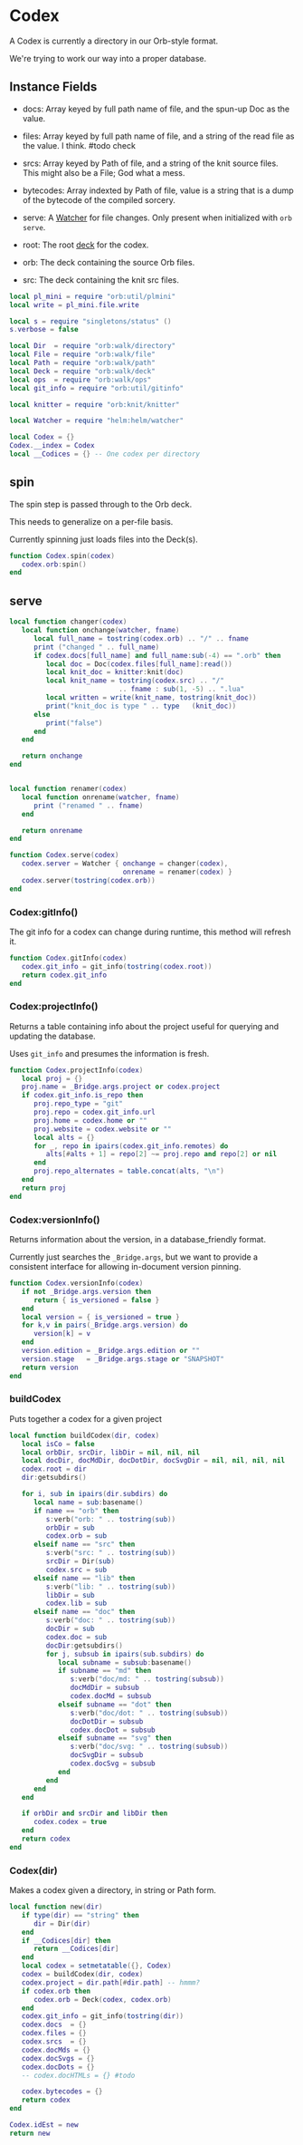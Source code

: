 # Codex

A Codex is currently a directory in our Orb-style format.


We're trying to work our way into a proper database.


## Instance Fields

- docs:  Array keyed by full path name of file, and the spun-up Doc as
         the value.


- files:  Array keyed by full path name of file, and a string of the read file
          as the value. I think. #todo check


- srcs:  Array keyed by Path of file, and a string of the knit
         source files. This might also be a File; God what a mess.


- bytecodes: Array indexted by Path of file, value is a string that is a dump
             of the bytecode of the compiled sorcery.


- serve:  A [Watcher](httk://) for file changes.  Only present when
          initialized with ``orb serve``.


- root:  The root [deck](httk://) for the codex.


- orb:  The deck containing the source Orb files.


- src:  The deck containing the knit src files.


```lua
local pl_mini = require "orb:util/plmini"
local write = pl_mini.file.write
```
```lua
local s = require "singletons/status" ()
s.verbose = false

local Dir  = require "orb:walk/directory"
local File = require "orb:walk/file"
local Path = require "orb:walk/path"
local Deck = require "orb:walk/deck"
local ops  = require "orb:walk/ops"
local git_info = require "orb:util/gitinfo"

local knitter = require "orb:knit/knitter"

local Watcher = require "helm:helm/watcher"
```
```lua
local Codex = {}
Codex.__index = Codex
local __Codices = {} -- One codex per directory
```
## spin

The spin step is passed through to the Orb deck.


This needs to generalize on a per-file basis.


Currently spinning just loads files into the Deck(s).

```lua
function Codex.spin(codex)
   codex.orb:spin()
end
```
## serve

```lua
local function changer(codex)
   local function onchange(watcher, fname)
      local full_name = tostring(codex.orb) .. "/" .. fname
      print ("changed " .. full_name)
      if codex.docs[full_name] and full_name:sub(-4) == ".orb" then
         local doc = Doc(codex.files[full_name]:read())
         local knit_doc = knitter:knit(doc)
         local knit_name = tostring(codex.src) .. "/"
                           .. fname : sub(1, -5) .. ".lua"
         local written = write(knit_name, tostring(knit_doc))
         print("knit_doc is type " .. type   (knit_doc))
      else
         print("false")
      end
   end

   return onchange
end


local function renamer(codex)
   local function onrename(watcher, fname)
      print ("renamed " .. fname)
   end

   return onrename
end

function Codex.serve(codex)
   codex.server = Watcher { onchange = changer(codex),
                            onrename = renamer(codex) }
   codex.server(tostring(codex.orb))
end
```
### Codex:gitInfo()

The git info for a codex can change during runtime, this method will refresh
it.

```lua
function Codex.gitInfo(codex)
   codex.git_info = git_info(tostring(codex.root))
   return codex.git_info
end
```
### Codex:projectInfo()

Returns a table containing info about the project useful for querying and
updating the database.


Uses ``git_info`` and presumes the information is fresh.

```lua
function Codex.projectInfo(codex)
   local proj = {}
   proj.name = _Bridge.args.project or codex.project
   if codex.git_info.is_repo then
      proj.repo_type = "git"
      proj.repo = codex.git_info.url
      proj.home = codex.home or ""
      proj.website = codex.website or ""
      local alts = {}
      for _, repo in ipairs(codex.git_info.remotes) do
         alts[#alts + 1] = repo[2] ~= proj.repo and repo[2] or nil
      end
      proj.repo_alternates = table.concat(alts, "\n")
   end
   return proj
end
```
### Codex:versionInfo()

Returns information about the version, in a database_friendly format.


Currently just searches the ``_Bridge.args``, but we want to provide a
consistent interface for allowing in-document version pinning.

```lua
function Codex.versionInfo(codex)
   if not _Bridge.args.version then
      return { is_versioned = false }
   end
   local version = { is_versioned = true }
   for k,v in pairs(_Bridge.args.version) do
      version[k] = v
   end
   version.edition = _Bridge.args.edition or ""
   version.stage   = _Bridge.args.stage or "SNAPSHOT"
   return version
end
```
### buildCodex

Puts together a codex for a given project

```lua
local function buildCodex(dir, codex)
   local isCo = false
   local orbDir, srcDir, libDir = nil, nil, nil
   local docDir, docMdDir, docDotDir, docSvgDir = nil, nil, nil, nil
   codex.root = dir
   dir:getsubdirs()

   for i, sub in ipairs(dir.subdirs) do
      local name = sub:basename()
      if name == "orb" then
         s:verb("orb: " .. tostring(sub))
         orbDir = sub
         codex.orb = sub
      elseif name == "src" then
         s:verb("src: " .. tostring(sub))
         srcDir = Dir(sub)
         codex.src = sub
      elseif name == "lib" then
         s:verb("lib: " .. tostring(sub))
         libDir = sub
         codex.lib = sub
      elseif name == "doc" then
         s:verb("doc: " .. tostring(sub))
         docDir = sub
         codex.doc = sub
         docDir:getsubdirs()
         for j, subsub in ipairs(sub.subdirs) do
            local subname = subsub:basename()
            if subname == "md" then
               s:verb("doc/md: " .. tostring(subsub))
               docMdDir = subsub
               codex.docMd = subsub
            elseif subname == "dot" then
               s:verb("doc/dot: " .. tostring(subsub))
               docDotDir = subsub
               codex.docDot = subsub
            elseif subname == "svg" then
               s:verb("doc/svg: " .. tostring(subsub))
               docSvgDir = subsub
               codex.docSvg = subsub
            end
         end
      end
   end

   if orbDir and srcDir and libDir then
      codex.codex = true
   end
   return codex
end
```
### Codex(dir)

Makes a codex given a directory, in string or Path form.

```lua
local function new(dir)
   if type(dir) == "string" then
      dir = Dir(dir)
   end
   if __Codices[dir] then
      return __Codices[dir]
   end
   local codex = setmetatable({}, Codex)
   codex = buildCodex(dir, codex)
   codex.project = dir.path[#dir.path] -- hmmm?
   if codex.orb then
      codex.orb = Deck(codex, codex.orb)
   end
   codex.git_info = git_info(tostring(dir))
   codex.docs  = {}
   codex.files = {}
   codex.srcs  = {}
   codex.docMds = {}
   codex.docSvgs = {}
   codex.docDots = {}
   -- codex.docHTMLs = {} #todo

   codex.bytecodes = {}
   return codex
end
```
```lua
Codex.idEst = new
return new
```
